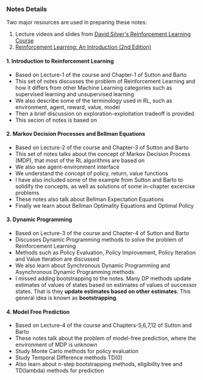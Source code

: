 ### Notes Details
Two major resources are used in preparing these notes:
1. Lecture videos and slides from [David Silver's Reinforcement Learning Course](https://www.davidsilver.uk/teaching/)<br/>
2. [Reinforcement Learning: An Introduction (2nd Edition)](http://incompleteideas.net/book/RLbook2018.pdf)

#### 1. Introduction to Reinforcement Learning
- Based on Lecture-1 of the course and Chapter-1 of Sutton and Barto
- This set of notes discusses the problem of Reinforcement Learning and how it differs from other Machine Learning categories such as supervised learning and unsupervised learning
- We also describe some of the terminology used in RL, such as environment, agent, reward, value, model
- Then a brief discussion on exploration-exploitation tradeoff is provided
- This secion of notes is based on

#### 2. Markov Decision Processes and Bellman Equations
- Based on Lecture-2 of the course and Chapter-3 of Sutton and Barto
- This set of notes talks about the concept of Markov Decision Process (MDP), that most of the RL algorithms are based on
- We also see agent-environment interface
- We understand the concept of policy, return, value functions
- I have also included some of the example from Sutton and Barto to solidify the concepts, as well as solutions of some in-chapter excercise problems
- These notes also talk about Bellman Expectation Equations
- Finally we learn about Bellman Optimality Equations and Optimal Policy

#### 3. Dynamic Programming
- Based on Lecture-3 of the course and Chapter-4 of Sutton and Barto
- Discusses Dynamic Programming methods to solve the problem of Reinforcement Learning
- Methods such as Policy Evaluation, Policy Improvement, Policy Iteration and Value Iteration are discussed
- We also learn about Synchronous Dynamic Programming and Asynchronous Dynamic Programming methods
- I missed adding bootstrapping to the notes. Many DP methods update estimates of values of states based on estimates of values of successor states. That is they **update estimates based on other estimates**. This general idea is known as **bootstrapping**.

#### 4. Model Free Prediction
- Based on Lecture-4 of the course and Chapters-5,6,7,12 of Sutton and Barto
- These notes talk about the problem of model-free prediction, where the environment of MDP is unknown
- Study Monte Carlo methods for policy evaluation
- Study Temporal Difference methods TD(0)
- Also learn about n-step bootstrapping methods, eligibility tree and TD(lambda) methods for prediction
